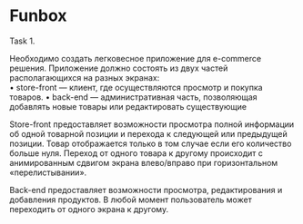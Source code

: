# Funbox

Task 1. 

Необходимо создать легковесное приложение для e-commerce решения. Приложение должно состоять из двух частей располагающихся на разных экранах:  
• store-front — клиент, где осуществляются просмотр и покупка товаров. 
• back-end — административная часть, позволяющая добавлять новые товары или редактировать существующие

Store-front предоставляет возможности просмотра полной информации об одной товарной позиции и перехода к следующей или предыдущей позиции. Товар отображается только в том случае если его количество больше нуля. Переход от одного товара к другому происходит с анимированным сдвигом экрана влево/вправо при горизонтальном «перелистывании».

Back-end предоставляет возможности просмотра, редактирования и добавления продуктов.
В любой момент пользователь может переходить от одного экрана к другому.
